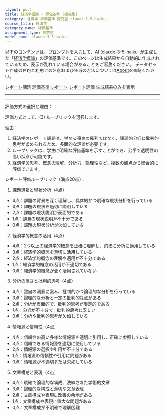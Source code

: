 ```yaml
---
layout: post
title: 経済学概論 - 評価基準 (探究型)
category: 経済学 評価基準 探究型 claude-3-5-haiku
course_title: 経済学
category_name: 評価基準
assignment_type: 探究型
model_name: claude-3-5-haiku
---
```


以下のコンテンツは、[プロンプト](http://127.0.0.1:8000/generated/経済学/claude-3-5-haiku/prompt_評価基準-探究型.md)を入力して、AI (claude-3-5-haiku) が生成した「[経済学概論](/contents/経済学/)」の評価基準です。このページは生成結果から自動的に作成されているため、表示が乱れている場合があることをご容赦ください。
データセット作成の目的と利用上の注意および生成の方法については[About](/About)を御覧ください。

[レポート課題](../レポート課題-探究型)
[評価基準](../評価基準-探究型)
[レポート](../レポート-探究型)
[レポート評価](../レポート評価-探究型)
[生成結果のみを表示](http://127.0.0.1:8000/generated/経済学/claude-3-5-haiku/評価基準-探究型.md)
  

***
***
  
評価方式の選択と理由：

評価方式として、(3) ルーブリックを選択します。

理由：
1. 経済学のレポート課題は、単なる事実の羅列ではなく、理論的分析と批判的思考が求められるため、多面的な評価が必要です。
2. ルーブリックは、学生に明確な評価基準を示すことができ、公平で透明性の高い採点が可能です。
3. 経済学的思考、概念の理解、分析力、論理性など、複数の観点から総合的に評価できます。

レポート評価ルーブリック（満点20点）：

1. 課題選択と現状分析（4点）
- 4点：課題の背景を深く理解し、具体的かつ明確な現状分析を行っている
- 3点：課題の現状を適切に説明している
- 2点：課題の現状説明が表面的である
- 1点：課題の現状説明が不十分である
- 0点：課題の現状分析が欠如している

2. 経済学的概念の活用（4点）
- 4点：2つ以上の経済学的概念を正確に理解し、的確に分析に適用している
- 3点：経済学的概念を適切に活用している
- 2点：経済学的概念の理解や適用が不十分である
- 1点：経済学的概念の活用が不適切である
- 0点：経済学的概念が全く活用されていない

3. 分析の深さと批判的思考（4点）
- 4点：独自の洞察に富み、批判的かつ論理的な分析を行っている
- 3点：論理的な分析と一定の批判的視点がある
- 2点：分析が表面的で、批判的思考が限定的である
- 1点：分析が不十分で、批判的思考に乏しい
- 0点：分析や批判的思考が欠如している

4. 情報源と信頼性（4点）
- 4点：信頼性の高い多様な情報源を適切に引用し、正確に参照している
- 3点：信頼できる情報源を適切に使用している
- 2点：情報源の選択や引用が不十分である
- 1点：情報源の信頼性や引用に問題がある
- 0点：情報源が不適切または欠如している

5. 文章構成と表現（4点）
- 4点：明確で論理的な構成、洗練された学術的文章
- 3点：論理的な構成と適切な文章表現
- 2点：文章構成や表現に改善の余地がある
- 1点：文章構成や表現に重大な問題がある
- 0点：文章構成が不明確で理解困難
